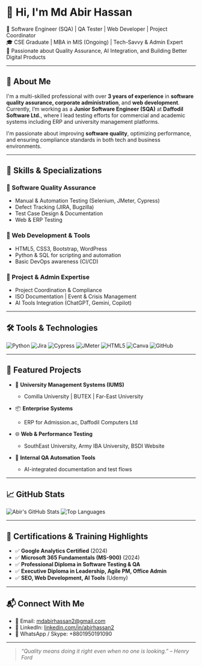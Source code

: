 # 👋 Hi, I'm Md Abir Hassan

🎯 Software Engineer (SQA) | QA Tester | Web Developer | Project Coordinator  
🎓 CSE Graduate | MBA in MIS (Ongoing) | Tech-Savvy & Admin Expert  
🚀 Passionate about Quality Assurance, AI Integration, and Building Better Digital Products  

---

## 🧭 About Me

I'm a multi-skilled professional with over **3 years of experience** in **software quality assurance, corporate administration**, and **web development**. Currently, I’m working as a **Junior Software Engineer (SQA)** at **Daffodil Software Ltd.**, where I lead testing efforts for commercial and academic systems including ERP and university management platforms.

I'm passionate about improving **software quality**, optimizing performance, and ensuring compliance standards in both tech and business environments.

---

## 🧪 Skills & Specializations

### 🔹 Software Quality Assurance
- Manual & Automation Testing (Selenium, JMeter, Cypress)
- Defect Tracking (JIRA, Bugzilla)
- Test Case Design & Documentation
- Web & ERP Testing

### 🔹 Web Development & Tools
- HTML5, CSS3, Bootstrap, WordPress
- Python & SQL for scripting and automation
- Basic DevOps awareness (CI/CD)

### 🔹 Project & Admin Expertise
- Project Coordination & Compliance
- ISO Documentation | Event & Crisis Management
- AI Tools Integration (ChatGPT, Gemini, Copilot)

---

## 🛠️ Tools & Technologies

![Python](https://img.shields.io/badge/-Python-3776AB?style=flat&logo=python&logoColor=white)
![Jira](https://img.shields.io/badge/-Jira-0052CC?style=flat&logo=jira&logoColor=white)
![Cypress](https://img.shields.io/badge/-Cypress-17202C?style=flat&logo=cypress&logoColor=white)
![JMeter](https://img.shields.io/badge/-JMeter-D22128?style=flat&logo=apache&logoColor=white)
![HTML5](https://img.shields.io/badge/-HTML5-E34F26?style=flat&logo=html5&logoColor=white)
![Canva](https://img.shields.io/badge/-Canva-00C4CC?style=flat&logo=canva&logoColor=white)
![GitHub](https://img.shields.io/badge/-GitHub-181717?style=flat&logo=github&logoColor=white)

---

## 🚀 Featured Projects

- 🔧 **University Management Systems (IUMS)**
  - Comilla University | BUTEX | Far-East University

- 📦 **Enterprise Systems**
  - ERP for Admission.ac, Daffodil Computers Ltd

- 🌐 **Web & Performance Testing**
  - SouthEast University, Army IBA University, BSDI Website

- 🧠 **Internal QA Automation Tools**
  - AI-integrated documentation and test flows

---

## 📈 GitHub Stats

![Abir's GitHub Stats](https://github-readme-stats.vercel.app/api?username=abirhassan2&show_icons=true&theme=default)
![Top Languages](https://github-readme-stats.vercel.app/api/top-langs/?username=abirhassan2&layout=compact)

---

## 📜 Certifications & Training Highlights

- ✅ **Google Analytics Certified** (2024)
- ✅ **Microsoft 365 Fundamentals (MS-900)** (2024)
- ✅ **Professional Diploma in Software Testing & QA**
- ✅ **Executive Diploma in Leadership, Agile PM, Office Admin**
- ✅ **SEO, Web Development, AI Tools** (Udemy)

---

## 📬 Connect With Me

- 📧 Email: [mdabirhassan2@gmail.com](mailto:mdabirhassan2@gmail.com)  
- 💼 LinkedIn: [linkedin.com/in/abirhassan2](https://linkedin.com/in/abirhassan2)  
- 💬 WhatsApp / Skype: +8801950191090

---

> *“Quality means doing it right even when no one is looking.” – Henry Ford*

